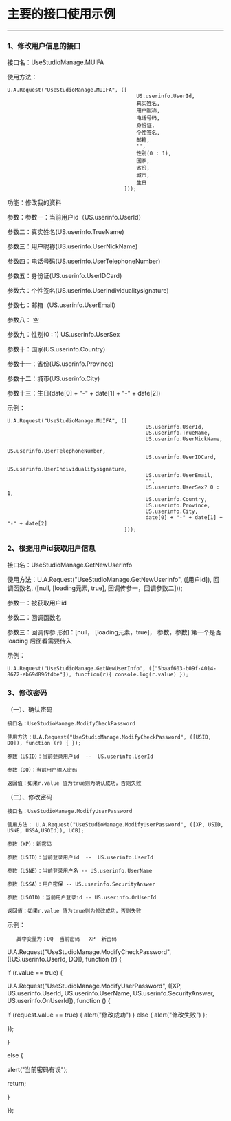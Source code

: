 # 主要的接口使用示例

---

### 1、修改用户信息的接口

接口名：UseStudioManage.MUIFA

使用方法：

```
U.A.Request("UseStudioManage.MUIFA", ([
                                          US.userinfo.UserId, 
                                          真实姓名, 
                                          用户昵称, 
                                          电话号码, 
                                          身份证, 
                                          个性签名, 
                                          邮箱, 
                                          '', 
                                          性别(0 : 1), 
                                          国家, 
                                          省份, 
                                          城市, 
                                          生日
                                      ]));
```

功能：修改我的资料

参数：参数一：当前用户id（US.userinfo.UserId）

参数二：真实姓名\(US.userinfo.TrueName\)

参数三：用户昵称\(US.userinfo.UserNickName\)

参数四：电话号码\(US.userinfo.UserTelephoneNumber\)

参数五：身份证\(US.userinfo.UserIDCard\)

参数六：个性签名\(US.userinfo.UserIndividualitysignature\)

参数七：邮箱（US.userinfo.UserEmail）

参数八： 空

参数九：性别\(0 : 1\) US.userinfo.UserSex

参数十：国家\(US.userinfo.Country\)

参数十一：省份\(US.userinfo.Province\)

参数十二：城市\(US.userinfo.City\)

参数十三：生日\(date\[0\] + "-" + date\[1\] + "-" + date\[2\]\)

示例：

```
U.A.Request("UseStudioManage.MUIFA", ([
                                             US.userinfo.UserId,           
                                             US.userinfo.TrueName, 
                                             US.userinfo.UserNickName,   
                                             US.userinfo.UserTelephoneNumber,    
                                             US.userinfo.UserIDCard,
                                             US.userinfo.UserIndividualitysignature,
                                             US.userinfo.UserEmail,
                                             "", 
                                             US.userinfo.UserSex? 0 : 1,
                                             US.userinfo.Country, 
                                             US.userinfo.Province, 
                                             US.userinfo.City, 
                                             date[0] + "-" + date[1] + "-" + date[2]
                                      ]));
```

### 

### 2、根据用户id获取用户信息

接口名：UseStudioManage.GetNewUserInfo

使用方法：U.A.Request\("UseStudioManage.GetNewUserInfo", \(\[用户id\]\), 回调函数名, \(\[null, \[loading元素, true\], 回调传参一，回调参数二\]\)\);

参数一：被获取用户id

参数二：回调函数名

参数三：回调传参 形如：\[null， \[loading元素，true\]， 参数，参数\]  第一个是否loading 后面看需要传入

示例：

```
U.A.Request("UseStudioManage.GetNewUserInfo", (["5baaf603-b09f-4014-8672-eb69d896fdbe"]), function(r){ console.log(r.value) });
```

### 

### 3、修改密码

（一）、确认密码

```
接口名：UseStudioManage.ModifyCheckPassword

使用方法：U.A.Request("UseStudioManage.ModifyCheckPassword", ([USID, DQ]), function (r) { });

参数（USID）：当前登录用户id  --  US.userinfo.UserId

参数（DQ）：当前用户输入密码

返回值：如果r.value 值为true则为确认成功，否则失败
```

（二）、修改密码

```
接口名：UseStudioManage.ModifyUserPassword

使用方法： U.A.Request("UseStudioManage.ModifyUserPassword", ([XP, USID, USNE, USSA,USOId]), UCB);

参数（XP）：新密码

参数（USID）：当前登录用户id  --  US.userinfo.UserId

参数（USNE）：当前登录用户名 -- US.userinfo.UserName

参数（USSA）：用户密保 -- US.userinfo.SecurityAnswer

参数（USOID）：当前用户登录id -- US.userinfo.OnUserId

返回值：如果r.value 值为true则为修改成功，否则失败
```

示例：

       其中变量为：DQ  当前密码   XP  新密码

U.A.Request\("UseStudioManage.ModifyCheckPassword", \(\[US.userinfo.UserId, DQ\]\), function \(r\) {

if \(r.value == true\) {

U.A.Request\("UseStudioManage.ModifyUserPassword", \(\[XP, US.userinfo.UserId, US.userinfo.UserName, US.userinfo.SecurityAnswer, US.userinfo.OnUserId\]\), function \(\) {

if \(request.value == true\) { alert\("修改成功"\) } else { alert\("修改失败"\) };

}\);

}

else {

alert\("当前密码有误"\);

return;

}

}\);


